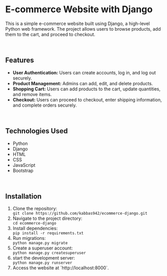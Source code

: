 <h1>E-commerce Website with Django</h1>
<p>This is a simple e-commerce website built using Django, a high-level Python web framework. The project allows users to browse products, add them to the cart, and proceed to checkout.</p>
<br>
<h2>Features</h2>
<ul>
    <li><b>User Authentication:</b> Users can create accounts, log in, and log out securely.</li>
    <li><b>Product Management:</b> Admins can add, edit, and delete products.</li>
    <li><b>Shopping Cart:</b> Users can add products to the cart, update quantities, and remove items.</li>
   <li><b>Checkout:</b> Users can proceed to checkout, enter shipping information, and complete orders securely.</li>
</ul>
<br>
<h2>Technologies Used</h2>
<ul>
    <li>Python</li>
    <li>Django</li>
    <li>HTML</li>
    <li>CSS</li>
    <li>JavaScript</li>
    <li>Bootstrap</li>
</ul>
<br>
<h2>Installation</h2>
<ol>
<li>Clone the repository:</li>
<code>git clone https://github.com/kabbas942/ecommerce-django.git</code>
<br>

<li>Navigate to the project directory:</li>
<code>cd ecommerce-django</code>
<br>
<li>Install dependencies:</li>
<code>pip install -r requirements.txt</code>
<br>
<li>Run migrations:</li>
<code>python manage.py migrate</code>
<br>
<li>Create a superuser account:</li>
<code>python manage.py createsuperuser</code>
<br>
<li>start the development server:</li>
<code>python manage.py runserver</code>
<br>
<li>Access the website at `http://localhost:8000`.</li>
<br>
</ol>

